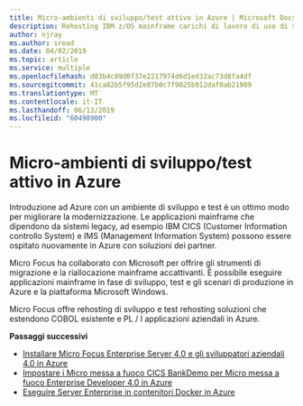 ```yaml
---
title: Micro-ambienti di sviluppo/test attivo in Azure | Microsoft Docs
description: Rehosting IBM z/OS mainframe carichi di lavoro di uso di soluzioni di Micro Focus nelle macchine virtuali di Azure (VM).
author: njray
ms.author: sread
ms.date: 04/02/2019
ms.topic: article
ms.service: multiple
ms.openlocfilehash: d83b4c89d0f37e2217974d6d1ed32ac73d8fa4df
ms.sourcegitcommit: 41ca82b5f95d2e07b0c7f9025b912daf0ab21909
ms.translationtype: MT
ms.contentlocale: it-IT
ms.lasthandoff: 06/13/2019
ms.locfileid: "60498900"
---
```

# <a name="micro-focus-devtest-environments-on-azure"></a>Micro-ambienti di sviluppo/test attivo in Azure

Introduzione ad Azure con un ambiente di sviluppo e test è un ottimo modo per migliorare la modernizzazione. Le applicazioni mainframe che dipendono da sistemi legacy, ad esempio IBM CICS (Customer Information controllo System) e IMS (Management Information System) possono essere ospitato nuovamente in Azure con soluzioni dei partner.

Micro Focus ha collaborato con Microsoft per offrire gli strumenti di migrazione e la riallocazione mainframe accattivanti. È possibile eseguire applicazioni mainframe in fase di sviluppo, test e gli scenari di produzione in Azure e la piattaforma Microsoft Windows.

Micro Focus offre rehosting di sviluppo e test rehosting soluzioni che estendono COBOL esistente e PL / I applicazioni aziendali in Azure.

**Passaggi successivi**

- [Installare Micro Focus Enterprise Server 4.0 e gli sviluppatori aziendali 4.0 in Azure](./set-up-micro-focus-azure.md)
- [Impostare i Micro messa a fuoco CICS BankDemo per Micro messa a fuoco Enterprise Developer 4.0 in Azure](./demo.md)
- [Eseguire Server Enterprise in contenitori Docker in Azure](./run-enterprise-server-container.md)
